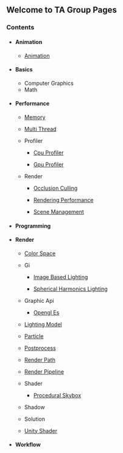 ## Welcome to TA Group Pages

###  Contents
- ####  Animation
  - [Animation](https://hehanxin.github.io/TA/animation/animation)

- ####  Basics
  - Computer Graphics
  - Math
- ####  Performance
  - [Memory](https://hehanxin.github.io/TA/performance/memory)

  - [Multi Thread](https://hehanxin.github.io/TA/performance/multi_thread)

  - Profiler
    - [Cpu Profiler](https://hehanxin.github.io/TA/performance/profiler/cpu_profiler)

    - [Gpu Profiler](https://hehanxin.github.io/TA/performance/profiler/gpu_profiler)

  - Render
    - [Occlusion Culling](https://hehanxin.github.io/TA/performance/render/occlusion_culling)

    - [Rendering Performance](https://hehanxin.github.io/TA/performance/render/rendering_performance)

    - [Scene Management](https://hehanxin.github.io/TA/performance/render/scene_management)

- ####  Programming
- ####  Render
  - [Color Space](https://hehanxin.github.io/TA/render/color_space)

  - Gi
    - [Image Based Lighting](https://hehanxin.github.io/TA/render/gi/image_based_lighting)

    - [Spherical Harmonics Lighting](https://hehanxin.github.io/TA/render/gi/spherical_harmonics_lighting)

  - Graphic Api
    - [Opengl Es](https://hehanxin.github.io/TA/render/graphic_api/opengl_es)

  - [Lighting Model](https://hehanxin.github.io/TA/render/lighting_model)

  - [Particle](https://hehanxin.github.io/TA/render/particle)

  - [Postprocess](https://hehanxin.github.io/TA/render/postprocess)

  - [Render Path](https://hehanxin.github.io/TA/render/render_path)

  - [Render Pipeline](https://hehanxin.github.io/TA/render/render_pipeline)

  - Shader
    - [Procedural Skybox](https://hehanxin.github.io/TA/render/shader/procedural_skybox)

  - Shadow
  - Solution
  - [Unity Shader](https://hehanxin.github.io/TA/render/unity_shader)

- ####  Workflow
